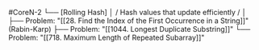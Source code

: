 #CoreN-2
└── [Rolling Hash]
    │   / Hash values that update efficiently /
    │
    ├── Problem: "[[28. Find the Index of the First Occurrence in a String]]" (Rabin-Karp)
    ├── Problem: "[[1044. Longest Duplicate Substring]]"
    └── Problem: "[[718. Maximum Length of Repeated Subarray]]"